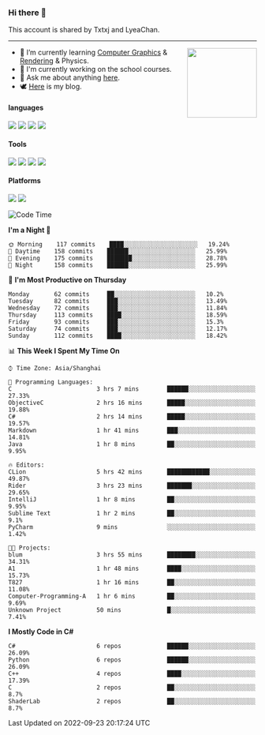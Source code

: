 ### Hi there 👋

This account is shared by Txtxj and LyeaChan.

---

<img align="right" height="141" src="https://github-readme-stats.vercel.app/api?username=txtxj&theme=tokyonight&show_icons=true&count_private=true">

- 🌱 I’m currently learning [Computer Graphics](https://github.com/txtxj/GAMES101) & [Rendering](https://github.com/txtxj/GAMES202) & Physics.
- 🐶 I'm currently working on the school courses.
- 💬 Ask me about anything [here](https://github.com/txtxj/txtxj/issues).
- 🕊️ [Here](https://txtxj.top) is my blog.

#### languages

![](https://img.shields.io/badge/C++-00599C?logo=cplusplus&logoColor=fff)
![](https://img.shields.io/badge/Python-3e74a2?logo=python&logoColor=fff)
![](https://img.shields.io/badge/C%23-239120?logo=csharp&logoColor=fff)
![](https://img.shields.io/badge/C-A8B9CC?logo=c&logoColor=555)


#### Tools

![](https://img.shields.io/badge/JetBrains-000000?logo=jetbrains&logoColor=fff)
![](https://img.shields.io/badge/Unity-FFFFFF?logo=unity&logoColor=000)
![](https://img.shields.io/badge/SublimeText_3-FF9800?logo=sublimetext&logoColor=fff)
![](https://img.shields.io/badge/Blender-F5792A?logo=blender&logoColor=fff)


#### Platforms

![](https://img.shields.io/badge/Windows_10-0078D6?logo=windows&logoColor=fff)
![](https://img.shields.io/badge/Ubuntu_20.04-E95420?logo=ubuntu&logoColor=fff)


<!--START_SECTION:waka-->
![Code Time](http://img.shields.io/badge/Code%20Time-323%20hrs%2022%20mins-blue)

**I'm a Night 🦉** 

```text
🌞 Morning    117 commits    ████░░░░░░░░░░░░░░░░░░░░░   19.24% 
🌆 Daytime    158 commits    ██████░░░░░░░░░░░░░░░░░░░   25.99% 
🌃 Evening    175 commits    ███████░░░░░░░░░░░░░░░░░░   28.78% 
🌙 Night      158 commits    ██████░░░░░░░░░░░░░░░░░░░   25.99%

```
📅 **I'm Most Productive on Thursday** 

```text
Monday       62 commits     ██░░░░░░░░░░░░░░░░░░░░░░░   10.2% 
Tuesday      82 commits     ███░░░░░░░░░░░░░░░░░░░░░░   13.49% 
Wednesday    72 commits     ███░░░░░░░░░░░░░░░░░░░░░░   11.84% 
Thursday     113 commits    ████░░░░░░░░░░░░░░░░░░░░░   18.59% 
Friday       93 commits     ███░░░░░░░░░░░░░░░░░░░░░░   15.3% 
Saturday     74 commits     ███░░░░░░░░░░░░░░░░░░░░░░   12.17% 
Sunday       112 commits    ████░░░░░░░░░░░░░░░░░░░░░   18.42%

```


📊 **This Week I Spent My Time On** 

```text
⌚︎ Time Zone: Asia/Shanghai

💬 Programming Languages: 
C                        3 hrs 7 mins        ██████░░░░░░░░░░░░░░░░░░░   27.33% 
ObjectiveC               2 hrs 16 mins       █████░░░░░░░░░░░░░░░░░░░░   19.88% 
C#                       2 hrs 14 mins       █████░░░░░░░░░░░░░░░░░░░░   19.57% 
Markdown                 1 hr 41 mins        ███░░░░░░░░░░░░░░░░░░░░░░   14.81% 
Java                     1 hr 8 mins         ██░░░░░░░░░░░░░░░░░░░░░░░   9.95%

🔥 Editors: 
CLion                    5 hrs 42 mins       ████████████░░░░░░░░░░░░░   49.87% 
Rider                    3 hrs 23 mins       ███████░░░░░░░░░░░░░░░░░░   29.65% 
IntelliJ                 1 hr 8 mins         ██░░░░░░░░░░░░░░░░░░░░░░░   9.95% 
Sublime Text             1 hr 2 mins         ██░░░░░░░░░░░░░░░░░░░░░░░   9.1% 
PyCharm                  9 mins              ░░░░░░░░░░░░░░░░░░░░░░░░░   1.42%

🐱‍💻 Projects: 
blum                     3 hrs 55 mins       ████████░░░░░░░░░░░░░░░░░   34.31% 
A1                       1 hr 48 mins        ████░░░░░░░░░░░░░░░░░░░░░   15.73% 
T827                     1 hr 16 mins        ██░░░░░░░░░░░░░░░░░░░░░░░   11.08% 
Computer-Programming-A   1 hr 6 mins         ██░░░░░░░░░░░░░░░░░░░░░░░   9.69% 
Unknown Project          50 mins             █░░░░░░░░░░░░░░░░░░░░░░░░   7.41%

```

**I Mostly Code in C#** 

```text
C#                       6 repos             ██████░░░░░░░░░░░░░░░░░░░   26.09% 
Python                   6 repos             ██████░░░░░░░░░░░░░░░░░░░   26.09% 
C++                      4 repos             ████░░░░░░░░░░░░░░░░░░░░░   17.39% 
C                        2 repos             ██░░░░░░░░░░░░░░░░░░░░░░░   8.7% 
ShaderLab                2 repos             ██░░░░░░░░░░░░░░░░░░░░░░░   8.7%

```



 Last Updated on 2022-09-23 20:17:24 UTC
<!--END_SECTION:waka-->
